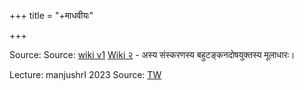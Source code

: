 +++
title = "+माधवीयः"

+++


Source: 
Source: [wiki v1](https://sa.wikisource.org/s/kec)
[Wiki २](https://sa.wikisource.org/s/ysm) - अस्य संस्करणस्य बहुटङ्कनदोषयुक्तस्य मूलाधारः। 

Lecture: manjushrI 2023 Source: [TW](https://www.youtube.com/watch?v=GOGDiKbYm4Y)